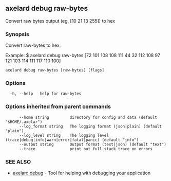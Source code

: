 ## axelard debug raw-bytes

Convert raw bytes output (eg. [10 21 13 255]) to hex

### Synopsis

Convert raw-bytes to hex.

Example:
$ axelard debug raw-bytes [72 101 108 108 111 44 32 112 108 97 121 103 114 111 117 110 100]

```
axelard debug raw-bytes [raw-bytes] [flags]
```

### Options

```
  -h, --help   help for raw-bytes
```

### Options inherited from parent commands

```
      --home string         directory for config and data (default "$HOME/.axelar")
      --log_format string   The logging format (json|plain) (default "plain")
      --log_level string    The logging level (trace|debug|info|warn|error|fatal|panic) (default "info")
      --output string       Output format (text|json) (default "text")
      --trace               print out full stack trace on errors
```

### SEE ALSO

- [axelard debug](axelard_debug.md) - Tool for helping with debugging your application
